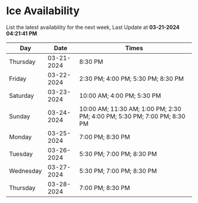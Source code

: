 # Ice Availability

List the latest availability for the next week, Last Update at **03-21-2024 04:21:41 PM**

| Day         | Date        | Times       |
| ----------- | ----------- | ----------- |
|Thursday|03-21-2024|8:30 PM|
|Friday|03-22-2024|2:30 PM; 4:00 PM; 5:30 PM; 8:30 PM|
|Saturday|03-23-2024|10:00 AM; 4:00 PM; 5:30 PM|
|Sunday|03-24-2024|10:00 AM; 11:30 AM; 1:00 PM; 2:30 PM; 4:00 PM; 5:30 PM; 7:00 PM; 8:30 PM|
|Monday|03-25-2024|7:00 PM; 8:30 PM|
|Tuesday|03-26-2024|5:30 PM; 7:00 PM; 8:30 PM|
|Wednesday|03-27-2024|5:30 PM; 7:00 PM; 8:30 PM|
|Thursday|03-28-2024|7:00 PM; 8:30 PM|
